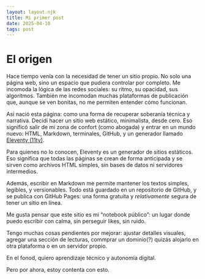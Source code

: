 ```yaml
---
layout: layout.njk
title: Mi primer post
date: 2025-04-10
tags: post
---
```


# El origen

Hace tiempo venía con la necesidad de tener un sitio propio. No solo una página web, sino un espacio que pudiera controlar por completo. Me incomoda la lógica de las redes sociales: su ritmo, su opacidad, sus algoritmos. También me incomodan muchas plataformas de publicación que, aunque se ven bonitas, no me permiten entender cómo funcionan.

Así nació esta página: como una forma de recuperar soberanía técnica y narrativa. Decidí hacer un sitio web estático, minimalista, desde cero. Eso significó salir de mi zona de confort (como abogada) y entrar en un mundo nuevo: HTML, Markdown, terminales, GitHub, y un generador llamado [Eleventy (11ty)](https://www.11ty.dev/).

Para quienes no lo conocen, Eleventy es un generador de sitios estáticos. Eso significa que todas las páginas se crean de forma anticipada y se sirven como archivos HTML simples, sin bases de datos ni servidores intermedios. 

Además, escribir en Markdown me permite mantener los textos simples, legibles, y versionables. Todo está guardado en un repositorio de GitHub, y se publica con GitHub Pages: una forma gratuita y _relativamente_ segura de tener un sitio en línea.

Me gusta pensar que este sitio es mi “notebook público”: un lugar donde puedo escribir con calma, sin perseguir likes, sin ruido.

Tengo muchas cosas pendientes por mejorar: ajustar detalles visuales, agregar una sección de lecturas, commprar un dominio(?) quizás alojarlo en otra plataforma o en un servidor propio.

En el fonod, quiero aprendizaje técnico y autonomía digital.

Pero por ahora, estoy contenta con esto.  
